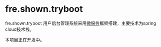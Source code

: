 # fre.shown.tryboot

fre.shown.tryboot 用户后台管理系统采用[微服务](https://martinfowler.com/articles/microservices.html)框架搭建，主要技术为spring cloud技术栈。

本项目正在开发中。

